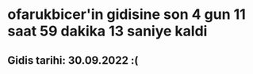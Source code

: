 # ofarukbicer'in gidisine son 4 gun 11 saat 59 dakika 13 saniye kaldi

## Gidis tarihi: 30.09.2022 :(
